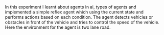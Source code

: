 In this experiment I learnt about agents in ai, types of agents and implemented a simple 
reflex agent which using the current state and performs actions based on each condition.
The agent detects vehicles or obstacles in front of the vehicle and tries to control the speed 
of the vehicle. Here the environment for the agent is two lane road.
